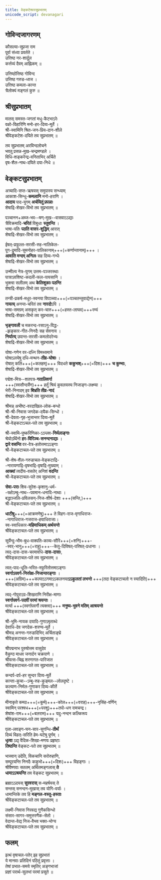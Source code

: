 ```yaml
---
title: वेङ्कटेश्वरसुप्रभातम्
unicode_script: devanagari
---
```


## गोविन्दजागरणम्
कौसल्या-सुप्रजा राम  
पूर्वा संध्या प्रवर्तते ।  
उत्तिष्ठ नर-शार्दूल  
कर्त्तव्यं दैवम् आह्निकम् ॥

उत्तिष्ठोत्तिष्ठ गोविन्द  
उत्तिष्ठ गरुड-ध्वज ।  
उत्तिष्ठ कमला-कान्त  
त्रैलोक्यं मङ्गलं कुरु ॥

## श्रीसुप्रभातम्
मातस् समस्त-जगतां मधु-कैटभाऽरेः  
वक्षो-विहारिणि मनो-हर-दिव्य-मूर्ते ।  
श्री-स्वामिनि श्रित-जन-प्रिय-दान-शीले  
श्रीवेङ्कटेश-दयिते तव सुप्रभातम् ॥

तव सुप्रभातम् अरविन्दलोचने  
भवतु प्रसन्न-मुख-चन्द्रमण्डले ।  
विधि-शङ्करेन्द्र-वनिताभिर् अर्चिते  
वृष-शैल-नाथ-दयिते दया-निधे ॥

## वेङ्कटसुप्रभातम्
अत्र्यादि-सप्त-ऋषयस् समुपास्य सन्ध्याम्  
आकाश-सिन्धु-**कमलानि** मनो-हराणि ।  
**आदाय** पाद-युगम् **अर्चयितुं प्रपन्नाः**  
शेषाद्रि-शेखर-विभो तव सुप्रभातम् ॥

पञ्चानन+अब्ज-भव--षण्-मुख--वासवाऽऽद्याः  
त्रैविक्रमादि-**चरितं** विबुधाः **स्तुवन्ति** ।  
भाषा-पतिः **पठति वासर-शुद्धिम्** आरात्  
शेषाद्रि-शेखर-विभो तव सुप्रभातम् ॥

ईषत्-प्रफुल्ल-सरसी-रुह-नालिकेल-  
पूग-द्रुमादि-सुमनोहर-पालिकानाम्+++(=कर्णान्तानाम्)+++ ।  
**आवाति मन्दम् अनिलः** सह दिव्य-गन्धैः  
शेषाद्रि-शेखर-विभो तव सुप्रभातम् ॥

उन्मील्य नेत्र-युगम् उत्तम-पञ्जरस्थाः  
पात्राऽवशिष्ट-कदली-फल-पायसानि ।  
भुक्त्वा सलीलम् अथ **केलिशुकाः पठन्ति**  
शेषाद्रि-शेखर-विभो तव सुप्रभातम् ॥

तन्त्री-प्रकर्ष-मधुर-स्वनया विपञ्च्या+++(=पञ्चतन्तुवाद्येन)+++  
**गायत्य्** अनन्त-चरितं तव **नारदो**ऽपि ।  
भाषा-समग्रम् असकृत् कर-चारु+++(=हस्त-लाघव)+++रम्यं  
शेषाद्रि-शेखर-विभो तव सुप्रभातम् ॥

**भृङ्गावली** च मकरन्द-रसाऽनु-विद्ध-  
-झङ्कार-गीत-निनदैः सह सेवनाय ।  
**निर्यात्य्** उपान्त-सरसी-कमलोदरेभ्यः  
शेषाद्रि-शेखर-विभो तव सुप्रभातम् ॥

योषा-गणेन वर-दध्नि विमथ्यमाने  
घोषाऽलयेषु दधि-मन्थन-**तीव्र-घोषाः** ।  
रोषात् कलिं+++(=कलहम्)+++ विदधते **ककुभश्**+++(=दिशः)+++ **च कुम्भाः**,  
शेषाद्रि-शेखर-विभो तव सुप्रभातम् ॥

पद्मेश-मित्र--शतपत्र-**गतालिवर्गा**  
+++(स्वसौन्दर्येण)+++ हर्तुं श्रियं कुवलयस्य निजाङ्ग-लक्ष्म्या ।  
भेरी-निनादम् इव **बिभ्रति तीव्र-नादं**   
शेषाद्रि-शेखर-विभो तव सुप्रभातम् ॥

श्रीमन्न् अभीष्ट-वरदाखिल-लोक-बन्धो  
श्री-श्री-निवास जगदेक-दयैक-सिन्धो ।  
श्री-देवता-गृह-भुजान्तर दिव्य-मूर्ते  
श्री-वेङ्कटाऽचल-पते तव सुप्रभातम् ॥

श्री-स्वामि-पुष्करिणिका-ऽऽप्लव-**निर्मलाङ्गाः**   
श्रेयोऽर्थिनो **हर-विरिञ्च-सनन्दनाद्याः** ।  
**द्वारे वसन्ति** वर-वेत्र-हतोत्तमाऽऽङ्गाः  
श्री-वेङ्कटाचल-पते तव सुप्रभातम् ॥

श्री-शेष-शैल-गरुडाचल-वेङ्कटाद्रि-  
-नारायणाद्रि-वृषभाद्रि-वृषाद्रि-मुख्याम् ।  
**आख्यां** त्वदीय-वसतेर् अनिशं **वदन्ति**  
श्री-वेङ्कटाचल-पते तव सुप्रभातम् ॥

**सेवा-पराः** शिव-सुरेश-कृशानु-धर्म-  
-रक्षोऽम्बु-नाथ--पवमान-धनादि-नाथाः ।  
बद्धाञ्जलि-प्रविलसन्-निज-शीर्ष-देशाः +++(सन्ति,)+++  
श्री-वेङ्कटाचल-पते तव सुप्रभातम् ॥

**धाटीषु**+++(=आक्रमणेषु)+++ ते विहग-राज-मृगाधिराज-  
-नागाधिराज-गजराज-हयाधिराजाः।  
स्व-स्वाधिकार-**महिमाधिकम् अर्थयन्ते**  
श्रीवेङ्कटाचल-पते तव सुप्रभातम् ॥

सूर्येन्दु-भौम-बुध-वाक्पति-काव्य-सौरि+++(=शनि)+++-  
-स्वर्-भानु+++(=राहु)+++--केतु-दिविषत्-परिषत्-प्रधानाः ।  
त्वद्-दास-दास-चरमावधि-**दास-दासाः**,  
श्रीवेङ्कटाचल-पते तव सुप्रभातम् ॥

त्वत्-पाद-धूलि-भरित-स्फुरितोत्तमाऽङ्गाः  
**स्वर्गाऽपवर्ग-निरपेक्ष-निजान्तरङ्गाः** ।  
+++(अग्रिम)+++कल्पाऽऽगमाऽऽकलनया**ऽऽकुलतां लभन्ते** +++(तदा वेङ्कटाचलो न स्यादिति)+++  
श्रीवेङ्कटाचल-पते तव सुप्रभातम् ॥

त्वद्-गोपुराऽग्र-शिखराणि निरीक्ष-माणाः  
**स्वर्गापवर्ग-पदवीं परमां श्रयन्तः** ।  
मर्त्या +++(स्वर्गापवर्गौ त्यक्त्वा)+++ **मनुष्य-भुवने मतिम् आश्रयन्ते**  
श्रीवेङ्कटाचल-पते तव सुप्रभातम् ॥

श्री-भूमि-नायक दयादि-गुणाऽमृताब्धे  
देवाधि-देव जगदेक-शरण्य-मूर्ते ।  
श्रीमन्न् अनन्त-गरुडादिभिर् अर्चिताङ्घ्रे  
श्रीवेङ्कटाचल-पते तव सुप्रभातम् ॥

श्रीपद्मनाभ पुरुषोत्तम वासुदेव  
वैकुण्ठ माधव जनार्दन चक्रपाणे ।  
श्रीवत्स-चिह्न शरणागत-पारिजात  
श्रीवेङ्कटाचल-पते तव सुप्रभातम् ॥

कन्दर्प-दर्प-हर सुन्दर दिव्य-मूर्ते  
कान्ता-कुचा--ऽम्बु-रुह-कुड्मल--लोलदृष्टे ।  
कल्याण-निर्मल-गुणाकर दिव्य-कीर्ते  
श्रीवेङ्कटाचल-पते तव सुप्रभातम् ॥

मीनाकृते कमठ+++(=कूर्म)+++-कोल+++(=वराह)+++-नृसिंह-वर्णिन्  
स्वामिन् परश्वध+++(=परशु)+++तपो-धन रामचन्द्र।  
शेषांश-राम+++(=बलराम)+++ यदु-नन्दन कल्किरूप  
श्रीवेङ्कटाचल-पते तव सुप्रभातम् ॥

एला-लवङ्ग-घन-सार-सुगन्धि-**तीर्थं**  
दिव्यं विहत्-सरिति हेम-घटेषु पूर्णम् ।  
**धृत्वा** ऽद्य वैदिक-शिखा-मणयः प्रहृष्टाः  
**तिष्ठन्ति** वेङ्कट-पते तव सुप्रभातम् ॥

भास्वान् उदेति, विकचानि सरोरुहाणि,  
सम्पूरयन्ति निनदैः ककुभो+++(=दिशः)+++ विहङ्गाः ।  
श्रीवैष्णवाः सततम् अर्थितमङ्गलास् **ते**  
**धामाऽऽश्रयन्ति** तव वेङ्कट सुप्रभातम् ॥

ब्रह्माऽऽदयस् **सुरवरास्** स-महर्षयस् ते  
सन्तस् सनन्दन-मुखास् तव योगि-वर्याः ।  
धामान्तिके तव हि **मङ्गल-वस्तु-हस्ताः**  
श्रीवेङ्कटाचल-पते तव सुप्रभातम् ॥

लक्ष्मी-निवास निरवद्य गुणैकसिन्धो  
संसार-सागर-समुत्तरणैक-सेतो ।  
वेदान्त-वेद्य निज-वैभव भक्त-भोग्य  
श्रीवेङ्कटाचल-पते तव सुप्रभातम् ॥

## फलम्
इत्थं वृषाचल-पतेर् इह सुप्रभातं  
ये मानवाः प्रतिदिनं पठितुं प्रवृत्ताः ।  
तेषां प्रभात-समये स्मृतिर् अङ्गभाजां  
प्रज्ञां परार्थ-सुलभां परमां प्रसूते ॥
